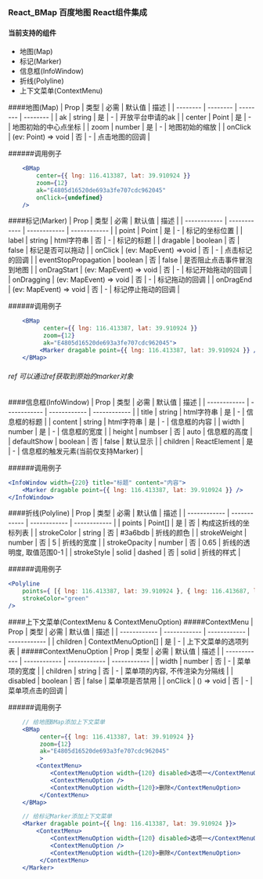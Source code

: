 ### React_BMap 百度地图 React组件集成


#### 当前支持的组件

- 地图(Map)
- 标记(Marker)
- 信息框(InfoWindow)
- 折线(Polyline)
- 上下文菜单(ContextMenu)


####地图(Map)
|  Prop | 类型 | 必需 | 默认值 | 描述 |
| -------- | -------- | -------- | -------- |
| ak | string | 是 | - | 开放平台申请的ak |
| center | Point | 是 | - | 地图初始的中心点坐标 |
| zoom | number | 是 | - | 地图初始的缩放 |
| onClick | (ev: Point) => void | 否 | - | 点击地图的回调 |

######调用例子
```jsx
    <BMap
        center={{ lng: 116.413387, lat: 39.910924 }}
        zoom={12}
        ak="E4805d16520de693a3fe707cdc962045"
        onClick={undefined}
    />
```

####标记(Marker)
|  Prop | 类型 | 必需 | 默认值 | 描述 |
| ------------ | ------------ | ------------ | ------------ |
| point | Point | 是 | - | 标记的坐标位置 |
| label | string &#124; html字符串 | 否 | - | 标记的标题 |
| dragable | boolean | 否 | false | 标记是否可以拖动 |
| onClick | (ev: MapEvent) =>void | 否 | - | 点击标记的回调 |
| eventStopPropagation | boolean | 否 | false | 是否阻止点击事件冒泡到地图 |
| onDragStart | (ev: MapEvent) => void | 否 | - | 标记开始拖动的回调 |
| onDragging | (ev: MapEvent) => void | 否 | - | 标记拖动的回调 |
| onDragEnd | (ev: MapEvent) => void | 否 | - | 标记停止拖动的回调 |

######调用例子
```jsx
    <BMap
          center={{ lng: 116.413387, lat: 39.910924 }}
          zoom={12}
          ak="E4805d16520de693a3fe707cdc962045">
         <Marker dragable point={{ lng: 116.413387, lat: 39.910924 }} />
    </BMap>
```

###### ref 可以通过ref获取到原始的marker对象

####信息框(InfoWindow)
|  Prop | 类型 | 必需 | 默认值 | 描述 |
| ------------ | ------------ | ------------ | ------------ |
| title | string &#124; html字符串 | 是 | - | 信息框的标题 |
| content | string  &#124; html字符串 | 是 | - | 信息框的内容 |
| width | number | 是 | - | 信息框的宽度 |
| height | numbser | 否 | auto | 信息框的高度 |
| defaultShow | boolean | 否 | false | 默认显示 |
| children | ReactElement | 是 | - | 信息框的触发元素(当前仅支持Marker) |

######调用例子
```jsx
<InfoWindow width={220} title="标题" content="内容">
    <Marker dragable point={{ lng: 116.413387, lat: 39.910924 }} />
</InfoWindow>
```

####折线(Polyline)
|  Prop | 类型 | 必需 | 默认值 | 描述 |
| ------------ | ------------ | ------------ | ------------ |
| points | Point[] | 是 | 否 | 构成这折线的坐标列表 |
| strokeColor | string | 否 | #3a6bdb | 折线的颜色 |
| strokeWeight | number | 否 | 5 | 折线的宽度 |
| strokeOpacity | number | 否 | 0.65 | 折线的透明度, 取值范围0-1 |
| strokeStyle | solid &#124; dashed | 否 | solid | 折线的样式 |

######调用例子
```jsx
<Polyline
    points={ [{ lng: 116.413387, lat: 39.910924 }, { lng: 116.413687, lat: 39.911924 }] }
    strokeColor="green"
/>
```

####上下文菜单(ContextMenu & ContextMenuOption)
#####ContextMenu
|  Prop | 类型 | 必需 | 默认值 | 描述 |
| ------------ | ------------ | ------------ | ------------ |
| children | ContextMenuOption[] | 是 | - | 上下文菜单的选项列表 |
#####ContextMenuOption
|  Prop | 类型 | 必需 | 默认值 | 描述 |
| ------------ | ------------ | ------------ | ------------ |
| width | number | 否 | - | 菜单项的宽度 |
| children | string | 否 | - | 菜单项的内容, 不传渲染为分隔线 |
| disabled | boolean | 否 | false | 菜单项是否禁用 |
| onClick | () => void | 否 | - | 菜单项点击的回调 |

######调用例子
```jsx
    // 给地图BMap添加上下文菜单
    <BMap
         center={{ lng: 116.413387, lat: 39.910924 }}
         zoom={12}
         ak="E4805d16520de693a3fe707cdc962045"
         >
        <ContextMenu>
            <ContextMenuOption width={120} disabled>选项一</ContextMenuOption>
            <ContextMenuOption />
            <ContextMenuOption width={120}>删除</ContextMenuOption>
         </ContextMenu>
    </BMap>

    // 给标记Marker添加上下文菜单
    <Marker dragable point={{ lng: 116.413387, lat: 39.910924 }}>
        <ContextMenu>
            <ContextMenuOption width={120} disabled>选项一</ContextMenuOption>
            <ContextMenuOption />
            <ContextMenuOption width={120}>删除</ContextMenuOption>
         </ContextMenu>
    </Marker>
```